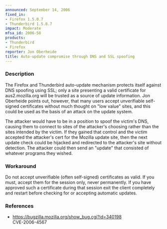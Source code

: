 ```yaml
---
announced: September 14, 2006
fixed_in:
- Firefox 1.5.0.7
- Thunderbird 1.5.0.7
impact: Moderate
mfsa_id: 2006-58
products:
- Thunderbird
- Firefox
reporter: Jon Oberheide
title: Auto-update compromise through DNS and SSL spoofing
---
```


<h3>Description</h3>

<p>The Firefox and Thunderbird auto-update mechanism protects itself against
DNS spoofing using SSL; only a site presenting a valid certificate
for aus2.mozilla.org will be trusted as a source of update information.
Jon Oberheide points out, however, that many users accept unverifiable
self-signed certificates without much thought on "low value" sites,
and this could be used as the basis of an attack on the update system.</p>

<p>The attacker would have to be in a position to spoof the victim's
DNS, causing them to connect to sites of the attacker's choosing
rather than the sites intended by the victim. If they gained that
control and the victim accepted the attacker's cert for the Mozilla
update site, then the next update check could be
hijacked and redirected to the attacker's site without detection.
The attacker could then send an "update" that consisted of whatever
programs they wished.</p>

<h3>Workaround</h3>

<p>Do not accept unverifiable (often self-signed) certificates as valid.
If you must, accept them for the session only, never permanently. If you
have approved such a certificate during that session exit the client
completely and restart before checking for or accepting automatic updates.</p>

<h3>References</h3>

<ul>
<li><a href="https://bugzilla.mozilla.org/show_bug.cgi?id=340198">
https://bugzilla.mozilla.org/show_bug.cgi?id=340198</a><br/>
CVE-2006-4567</li>
</ul>



